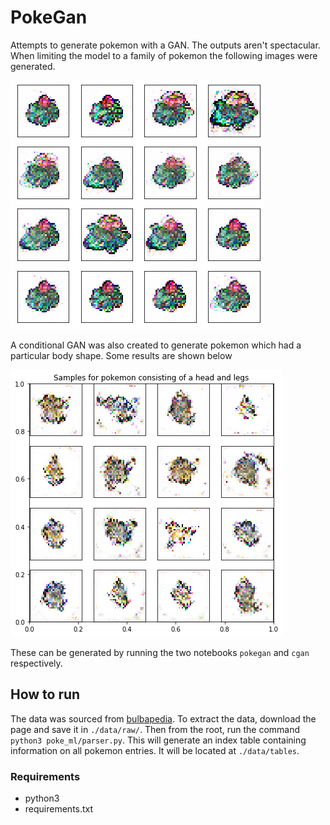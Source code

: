 # PokeGan

Attempts to generate pokemon with a GAN. The outputs aren't spectacular. When
limiting the model to a family of pokemon the following images were generated.

![](assets/bulbasaur_family_sample.png)

A conditional GAN was also created to generate pokemon which had a particular body shape. Some results are shown below

![](assets/heads_and_legs.png)

These can be generated by running the two notebooks `pokegan` and `cgan` respectively.

## How to run

The data was sourced from [bulbapedia](https://bulbapedia.bulbagarden.net/wiki/List_of_Pok%C3%A9mon_by_shape). To extract the data, download the page and save it in `./data/raw/`. Then from the root, run the command `python3 poke_ml/parser.py`. This will generate an index table
containing information on all pokemon entries. It will be located at `./data/tables`.


### Requirements

- python3
- requirements.txt
